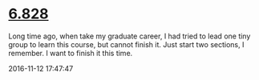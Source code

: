# [6.828](http://pdos.csail.mit.edu/6.828/)

Long time ago, when take my graduate career, I had tried to lead one tiny group to learn this course, but cannot finish it. Just start two sections, I remember. I want to finish it this time.

2016-11-12 17:47:47


